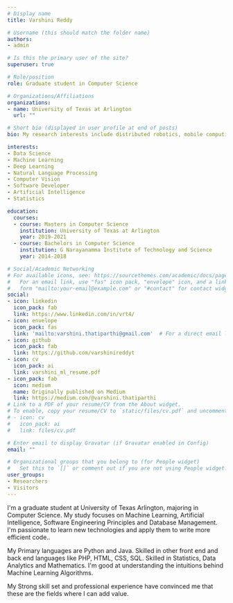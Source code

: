 ```yaml
---
# Display name
title: Varshini Reddy

# Username (this should match the folder name)
authors:
- admin

# Is this the primary user of the site?
superuser: true

# Role/position
role: Graduate student in Computer Science

# Organizations/Affiliations
organizations:
- name: University of Texas at Arlington
  url: ""

# Short bio (displayed in user profile at end of posts)
bio: My research interests include distributed robotics, mobile computing and programmable matter.

interests:
- Data Science
- Machine Learning
- Deep Learning
- Natural Language Processing
- Computer Vision
- Software Developer
- Artificial Intelligence
- Statistics

education:
  courses:
  - course: Masters in Computer Science
    institution: University of Texas at Arlington
    year: 2019-2021
  - course: Bachelors in Computer Science
    institution: G Narayanamma Institute of Technology and Science
    year: 2014-2018

# Social/Academic Networking
# For available icons, see: https://sourcethemes.com/academic/docs/page-builder/#icons
#   For an email link, use "fas" icon pack, "envelope" icon, and a link in the
#   form "mailto:your-email@example.com" or "#contact" for contact widget.
social:
- icon: linkedin
  icon_pack: fab
  link: https://www.linkedin.com/in/vrt4/
- icon: envelope
  icon_pack: fas
  link: 'mailto:varshini.thatiparthi@gmail.com'  # For a direct email link, use "mailto:test@example.org".
- icon: github
  icon_pack: fab
  link: https://github.com/varshinireddyt
- icon: cv
  icon_pack: ai
  link: varshini_ml_resume.pdf
- icon_pack: fab
  icon: medium
  name: Originally published on Medium
  link: https://medium.com/@varshini.thatiparthi
# Link to a PDF of your resume/CV from the About widget.
# To enable, copy your resume/CV to `static/files/cv.pdf` and uncomment the lines below.
# - icon: cv
#   icon_pack: ai
#   link: files/cv.pdf

# Enter email to display Gravatar (if Gravatar enabled in Config)
email: ""

# Organizational groups that you belong to (for People widget)
#   Set this to `[]` or comment out if you are not using People widget.
user_groups:
- Researchers
- Visitors
---
```


I'm a graduate student at University of Texas Arlington, majoring in Computer Science. My study focuses on Machine Learning, Artificial Intelligence, Software Engineering Principles and Database Management. I'm passionate to learn new technologies and apply them to write more efficient code..

My Primary languages are Python and Java. Skilled in other front end and back end languages like PHP, HTML, CSS, SQL. Skilled in Statistics, Data Analytics and Mathematics. I'm good at understanding the intuitions behind Machine Learning Algorithms.

My Strong skill set and professional experience have convinced me that these are the fields where I can add value.

